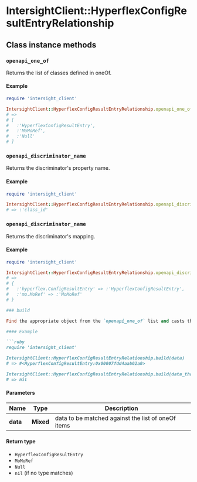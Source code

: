 # IntersightClient::HyperflexConfigResultEntryRelationship

## Class instance methods

### `openapi_one_of`

Returns the list of classes defined in oneOf.

#### Example

```ruby
require 'intersight_client'

IntersightClient::HyperflexConfigResultEntryRelationship.openapi_one_of
# =>
# [
#   :'HyperflexConfigResultEntry',
#   :'MoMoRef',
#   :'Null'
# ]
```

### `openapi_discriminator_name`

Returns the discriminator's property name.

#### Example

```ruby
require 'intersight_client'

IntersightClient::HyperflexConfigResultEntryRelationship.openapi_discriminator_name
# => :'class_id'
```

### `openapi_discriminator_name`

Returns the discriminator's mapping.

#### Example

```ruby
require 'intersight_client'

IntersightClient::HyperflexConfigResultEntryRelationship.openapi_discriminator_mapping
# =>
# {
#   :'hyperflex.ConfigResultEntry' => :'HyperflexConfigResultEntry',
#   :'mo.MoRef' => :'MoMoRef'
# }

### build

Find the appropriate object from the `openapi_one_of` list and casts the data into it.

#### Example

```ruby
require 'intersight_client'

IntersightClient::HyperflexConfigResultEntryRelationship.build(data)
# => #<HyperflexConfigResultEntry:0x00007fdd4aab02a0>

IntersightClient::HyperflexConfigResultEntryRelationship.build(data_that_doesnt_match)
# => nil
```

#### Parameters

| Name | Type | Description |
| ---- | ---- | ----------- |
| **data** | **Mixed** | data to be matched against the list of oneOf items |

#### Return type

- `HyperflexConfigResultEntry`
- `MoMoRef`
- `Null`
- `nil` (if no type matches)

